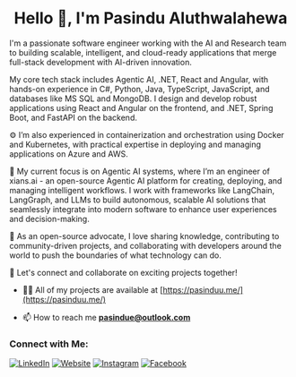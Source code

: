 <h1 align="center"> Hello 👋, I'm Pasindu Aluthwalahewa</h1>
<!-- <h3 align="center">Trainee Software Engineer at 99x</h3> -->

I'm a passionate software engineer working with the AI and Research team to building scalable, intelligent, and cloud-ready applications that merge full-stack development with AI-driven innovation.

My core tech stack includes Agentic AI, .NET, React and Angular, with hands-on experience in C#, Python, Java, TypeScript, JavaScript, and databases like MS SQL and MongoDB. I design and develop robust applications using React and Angular on the frontend, and .NET, Spring Boot, and FastAPI on the backend.

⚙️ I’m also experienced in containerization and orchestration using Docker and Kubernetes, with practical expertise in deploying and managing applications on Azure and AWS.

🤖 My current focus is on Agentic AI systems, where I’m an engineer of xians.ai - an open-source Agentic AI platform for creating, deploying, and managing intelligent workflows. I work with frameworks like LangChain, LangGraph, and LLMs to build autonomous, scalable AI solutions that seamlessly integrate into modern software to enhance user experiences and decision-making.

🚀 As an open-source advocate, I love sharing knowledge, contributing to community-driven projects, and collaborating with developers around the world to push the boundaries of what technology can do.

🌟 Let's connect and collaborate on exciting projects together!

- 👨‍💻 All of my projects are available at [https://pasinduu.me/](https://pasinduu.me/)


- 📫 How to reach me **pasindue@outlook.com**


### Connect with Me:

[![LinkedIn](https://img.shields.io/badge/-LinkedIn-0077B5?style=flat&logo=linkedin&logoColor=white)](https://www.linkedin.com/in/pasindu-aluthwalahewa-471b6b229/)
[![Website](https://img.shields.io/badge/-Website-0088CC?style=flat&logo=google-chrome&logoColor=white)](https://pasinduu.me/)
[![Instagram](https://img.shields.io/badge/-Instagram-E4405F?style=flat&logo=instagram&logoColor=white)](https://www.instagram.com/pasindualuthwalahewa/)
[![Facebook](https://img.shields.io/badge/-Facebook-1877F2?style=flat&logo=facebook&logoColor=white)](https://www.facebook.com/profile.php?id=100029046765112)


